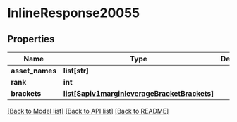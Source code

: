 # InlineResponse20055

## Properties
Name | Type | Description | Notes
------------ | ------------- | ------------- | -------------
**asset_names** | **list[str]** |  | 
**rank** | **int** |  | 
**brackets** | [**list[Sapiv1marginleverageBracketBrackets]**](Sapiv1marginleverageBracketBrackets.md) |  | 

[[Back to Model list]](../README.md#documentation-for-models) [[Back to API list]](../README.md#documentation-for-api-endpoints) [[Back to README]](../README.md)

